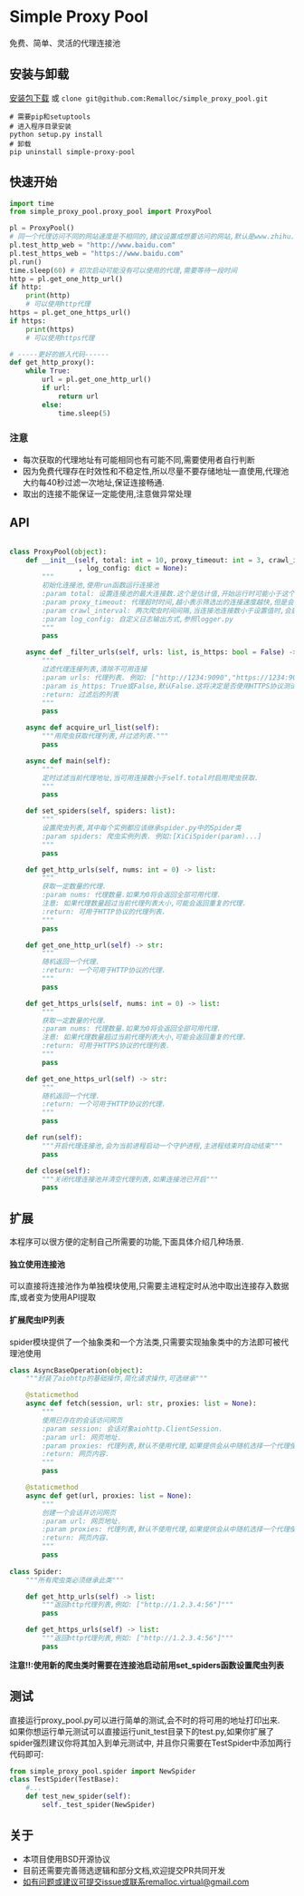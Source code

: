 # Simple Proxy Pool
免费、简单、灵活的代理连接池
## 安装与卸载
[安装包下载](https://github.com/Remalloc/simple_proxy_pool/releases/download/v1.0/simple_proxy_pool-1.0.tar.gz) 或 `clone git@github.com:Remalloc/simple_proxy_pool.git`<br>
```
# 需要pip和setuptools
# 进入程序目录安装
python setup.py install
# 卸载
pip uninstall simple-proxy-pool
```
## 快速开始
```python
import time
from simple_proxy_pool.proxy_pool import ProxyPool

pl = ProxyPool()
# 同一个代理访问不同的网站速度是不相同的,建议设置成想要访问的网站,默认是www.zhihu.com
pl.test_http_web = "http://www.baidu.com"  
pl.test_https_web = "https://www.baidu.com"
pl.run()
time.sleep(60) # 初次启动可能没有可以使用的代理,需要等待一段时间
http = pl.get_one_http_url()
if http:
    print(http)
    # 可以使用http代理
https = pl.get_one_https_url()
if https:
    print(https)
    # 可以使用https代理

# -----更好的嵌入代码------
def get_http_proxy():
    while True:
        url = pl.get_one_http_url()
        if url:
            return url
        else:
            time.sleep(5)
```
### 注意
* 每次获取的代理地址有可能相同也有可能不同,需要使用者自行判断
* 因为免费代理存在时效性和不稳定性,所以尽量不要存储地址一直使用,代理池大约每40秒过滤一次地址,保证连接畅通.
* 取出的连接不能保证一定能使用,注意做异常处理

## API
```python

class ProxyPool(object):
    def __init__(self, total: int = 10, proxy_timeout: int = 3, crawl_interval: int = 40
                 , log_config: dict = None):
        """
        初始化连接池,使用run函数运行连接池
        :param total: 设置连接池的最大连接数.这个是估计值,开始运行时可能小于这个值,运行一段时间后也可能略大于这个值
        :param proxy_timeout: 代理超时时间,越小表示筛选出的连接速度越快,但是会导致可用连接变少.
        :param crawl_interval: 两次爬虫时间间隔,当连接池连接数小于设置值时,会启动爬虫.数值过小可能会导致IP被封.
        :param log_config: 自定义日志输出方式,参照logger.py
        """
        pass

    async def _filter_urls(self, urls: list, is_https: bool = False) -> list:
        """
        过滤代理连接列表,清除不可用连接
        :param urls: 代理列表. 例如: ["http://1234:9090","https://1234:9090"]
        :param is_https: True或False,默认False.这将决定是否使用HTTPS协议测试连接
        :return: 过滤后的列表
        """
        pass

    async def acquire_url_list(self):
        """用爬虫获取代理列表,并过滤列表."""
        pass

    async def main(self):
        """
        定时过滤当前代理地址,当可用连接数小于self.total时启用爬虫获取.
        """
        pass

    def set_spiders(self, spiders: list):
        """
        设置爬虫列表,其中每个实例都应该继承spider.py中的Spider类
        :param spiders: 爬虫实例列表. 例如:[XiCiSpider(param)...]
        """
        pass

    def get_http_urls(self, nums: int = 0) -> list:
        """
        获取一定数量的代理.
        :param nums: 代理数量.如果为0将会返回全部可用代理.
        注意: 如果代理数量超过当前代理列表大小,可能会返回重复的代理.
        :return: 可用于HTTP协议的代理列表.
        """
        pass

    def get_one_http_url(self) -> str:
        """
        随机返回一个代理.
        :return: 一个可用于HTTP协议的代理.
        """
        pass

    def get_https_urls(self, nums: int = 0) -> list:
        """
        获取一定数量的代理.
        :param nums: 代理数量.如果为0将会返回全部可用代理.
        注意: 如果代理数量超过当前代理列表大小,可能会返回重复的代理.
        :return: 可用于HTTPS协议的代理列表.
        """
        pass

    def get_one_https_url(self) -> str:
        """
        随机返回一个代理.
        :return: 一个可用于HTTP协议的代理.
        """
        pass

    def run(self):
        """开启代理连接池,会为当前进程启动一个守护进程,主进程结束时自动结束"""
        pass

    def close(self):
        """关闭代理连接池并清空代理列表,如果连接池已开启"""
        pass
```
## 扩展
本程序可以很方便的定制自己所需要的功能,下面具体介绍几种场景.
#### 独立使用连接池
可以直接将连接池作为单独模块使用,只需要主进程定时从池中取出连接存入数据库,或者变为使用API提取
#### 扩展爬虫IP列表
spider模块提供了一个抽象类和一个方法类,只需要实现抽象类中的方法即可被代理池使用<br>
```python
class AsyncBaseOperation(object):
    """封装了aiohttp的基础操作,简化请求操作,可选继承"""

    @staticmethod
    async def fetch(session, url: str, proxies: list = None):
        """
        使用已存在的会话访问网页
        :param session: 会话对象aiohttp.ClientSession.
        :param url: 网页地址.
        :param proxies: 代理列表,默认不使用代理,如果提供会从中随机选择一个代理使用.
        :return: 网页内容.
        """
        pass

    @staticmethod
    async def get(url, proxies: list = None):
        """
        创建一个会话并访问网页
        :param url: 网页地址.
        :param proxies: 代理列表,默认不使用代理,如果提供会从中随机选择一个代理使用.
        :return: 网页内容.
        """
        pass
        
class Spider:
    """所有爬虫类必须继承此类"""

    def get_http_urls(self) -> list:
        """返回http代理列表,例如: ["http://1.2.3.4:56"]"""
        pass

    def get_https_urls(self) -> list:
        """返回http代理列表,例如: ["http://1.2.3.4:56"]"""
        pass
```
**注意!!:使用新的爬虫类时需要在连接池启动前用set_spiders函数设置爬虫列表**
## 测试
直接运行proxy_pool.py可以进行简单的测试,会不时的将可用的地址打印出来.
<br>
如果你想运行单元测试可以直接运行unit_test目录下的test.py,如果你扩展了spider强烈建议你将其加入到单元测试中,
并且你只需要在TestSpider中添加两行代码即可:
```python
from simple_proxy_pool.spider import NewSpider
class TestSpider(TestBase):
    #...
    def test_new_spider(self):
        self._test_spider(NewSpider)
```
## 关于
* 本项目使用BSD开源协议
* 目前还需要完善筛选逻辑和部分文档,欢迎提交PR共同开发
* 如有问题或建议可提交issue或联系remalloc.virtual@gmail.com
